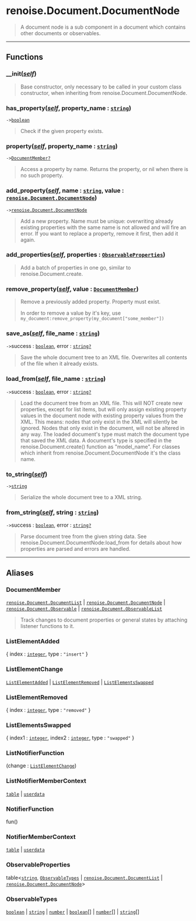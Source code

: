 # renoise.Document.DocumentNode<a name="renoise.Document.DocumentNode"></a>  
> A document node is a sub component in a document which contains other
> documents or observables.  

<!-- toc -->
  

---  
## Functions
### __init([*self*](../../API/builtins/self.md))<a name="__init"></a>
> Base constructor, only necessary to be called in your custom class constructor,
> when inheriting from renoise.Document.DocumentNode.
### has_property([*self*](../../API/builtins/self.md), property_name : [`string`](../../API/builtins/string.md))<a name="has_property"></a>
`->`[`boolean`](../../API/builtins/boolean.md)  

> Check if the given property exists.
### property([*self*](../../API/builtins/self.md), property_name : [`string`](../../API/builtins/string.md))<a name="property"></a>
`->`[`DocumentMember`](#DocumentMember)[`?`](../../API/builtins/nil.md)  

> Access a property by name. Returns the property, or nil when there is no
> such property.
### add_property([*self*](../../API/builtins/self.md), name : [`string`](../../API/builtins/string.md), value : [`renoise.Document.DocumentNode`](../../API/renoise/renoise.Document.DocumentNode.md))<a name="add_property"></a>
`->`[`renoise.Document.DocumentNode`](../../API/renoise/renoise.Document.DocumentNode.md)  

> Add a new property. Name must be unique: overwriting already existing
> properties with the same name is not allowed and will fire an error.
> If you want to replace a property, remove it first, then add it again.
### add_properties([*self*](../../API/builtins/self.md), properties : [`ObservableProperties`](#ObservableProperties))<a name="add_properties"></a>
> Add a batch of properties in one go, similar to renoise.Document.create.
### remove_property([*self*](../../API/builtins/self.md), value : [`DocumentMember`](#DocumentMember))<a name="remove_property"></a>
> Remove a previously added property. Property must exist.
> 
> In order to remove a value by it's key, use
> `my_document:remove_property(my_document["some_member"])`
### save_as([*self*](../../API/builtins/self.md), file_name : [`string`](../../API/builtins/string.md))<a name="save_as"></a>
`->`success : [`boolean`](../../API/builtins/boolean.md), error : [`string`](../../API/builtins/string.md)[`?`](../../API/builtins/nil.md)  

> Save the whole document tree to an XML file. Overwrites all contents of the
> file when it already exists.
### load_from([*self*](../../API/builtins/self.md), file_name : [`string`](../../API/builtins/string.md))<a name="load_from"></a>
`->`success : [`boolean`](../../API/builtins/boolean.md), error : [`string`](../../API/builtins/string.md)[`?`](../../API/builtins/nil.md)  

> Load the document tree from an XML file. This will NOT create new properties,
> except for list items, but will only assign existing property values in the
> document node with existing property values from the XML.
> This means: nodes that only exist in the XML will silently be ignored.
> Nodes that only exist in the document, will not be altered in any way.
> The loaded document's type must match the document type that saved the XML
> data.
> A document's type is specified in the renoise.Document.create() function
> as "model_name". For classes which inherit from renoise.Document.DocumentNode
> it's the class name.
### to_string([*self*](../../API/builtins/self.md))<a name="to_string"></a>
`->`[`string`](../../API/builtins/string.md)  

> Serialize the whole document tree to a XML string.
### from_string([*self*](../../API/builtins/self.md), string : [`string`](../../API/builtins/string.md))<a name="from_string"></a>
`->`success : [`boolean`](../../API/builtins/boolean.md), error : [`string`](../../API/builtins/string.md)[`?`](../../API/builtins/nil.md)  

> Parse document tree from the given string data.
> See renoise.Document.DocumentNode:load_from for details about how properties
> are parsed and errors are handled.  



---  
## Aliases  
### DocumentMember<a name="DocumentMember"></a>
[`renoise.Document.DocumentList`](../../API/renoise/renoise.Document.DocumentList.md) | [`renoise.Document.DocumentNode`](../../API/renoise/renoise.Document.DocumentNode.md) | [`renoise.Document.Observable`](../../API/renoise/renoise.Document.Observable.md) | [`renoise.Document.ObservableList`](../../API/renoise/renoise.Document.ObservableList.md)  
> Track changes to document properties or general states by attaching listener
> functions to it.  
  
### ListElementAdded<a name="ListElementAdded"></a>
{ index : [`integer`](../../API/builtins/integer.md), type : `"insert"` }  
  
  
### ListElementChange<a name="ListElementChange"></a>
[`ListElementAdded`](#ListElementAdded) | [`ListElementRemoved`](#ListElementRemoved) | [`ListElementsSwapped`](#ListElementsSwapped)  
  
  
### ListElementRemoved<a name="ListElementRemoved"></a>
{ index : [`integer`](../../API/builtins/integer.md), type : `"removed"` }  
  
  
### ListElementsSwapped<a name="ListElementsSwapped"></a>
{ index1 : [`integer`](../../API/builtins/integer.md), index2 : [`integer`](../../API/builtins/integer.md), type : `"swapped"` }  
  
  
### ListNotifierFunction<a name="ListNotifierFunction"></a>
(change : [`ListElementChange`](#ListElementChange))  
  
  
### ListNotifierMemberContext<a name="ListNotifierMemberContext"></a>
[`table`](../../API/builtins/table.md) | [`userdata`](../../API/builtins/userdata.md)  
  
  
### NotifierFunction<a name="NotifierFunction"></a>
fun()  
  
  
### NotifierMemberContext<a name="NotifierMemberContext"></a>
[`table`](../../API/builtins/table.md) | [`userdata`](../../API/builtins/userdata.md)  
  
  
### ObservableProperties<a name="ObservableProperties"></a>
table<[`string`](../../API/builtins/string.md), [`ObservableTypes`](#ObservableTypes) | [`renoise.Document.DocumentList`](../../API/renoise/renoise.Document.DocumentList.md) | [`renoise.Document.DocumentNode`](../../API/renoise/renoise.Document.DocumentNode.md)>  
  
  
### ObservableTypes<a name="ObservableTypes"></a>
[`boolean`](../../API/builtins/boolean.md) | [`string`](../../API/builtins/string.md) | [`number`](../../API/builtins/number.md) | [`boolean`](../../API/builtins/boolean.md)[] | [`number`](../../API/builtins/number.md)[] | [`string`](../../API/builtins/string.md)[]  
  
  

